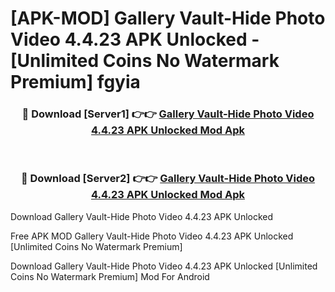 # [APK-MOD] Gallery Vault-Hide Photo Video 4.4.23 APK Unlocked - [Unlimited Coins No Watermark Premium] fgyia



<div align="center">
<h3>🔴 Download [Server1] 👉👉 <a href="https://momento.my/?title=Gallery_Vault-Hide_Photo_Video_4.4.23_APK_Unlocked">Gallery Vault-Hide Photo Video 4.4.23 APK Unlocked Mod Apk</a></h3><br>

<h3>🔴 Download [Server2] 👉👉 <a href="https://momento.my/?title=Gallery_Vault-Hide_Photo_Video_4.4.23_APK_Unlocked">Gallery Vault-Hide Photo Video 4.4.23 APK Unlocked Mod Apk</a></h3>
</div>



Download Gallery Vault-Hide Photo Video 4.4.23 APK Unlocked 

Free APK MOD Gallery Vault-Hide Photo Video 4.4.23 APK Unlocked [Unlimited Coins No Watermark Premium]

Download Gallery Vault-Hide Photo Video 4.4.23 APK Unlocked [Unlimited Coins No Watermark Premium] Mod For Android
